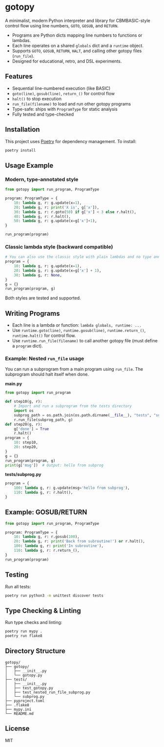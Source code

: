 # gotopy

A minimalist, modern Python interpreter and library for CBMBASIC-style control flow using line numbers, `GOTO`, `GOSUB`, and `RETURN`.

- Programs are Python dicts mapping line numbers to functions or lambdas.
- Each line operates on a shared `globals` dict and a `runtime` object.
- Supports `GOTO`, `GOSUB`, `RETURN`, `HALT`, and calling other gotopy files (`run_file`).
- Designed for educational, retro, and DSL experiments.

## Features
- Sequential line-numbered execution (like BASIC)
- `goto(line)`, `gosub(line)`, `return_()` for control flow
- `halt()` to stop execution
- `run_file(filename)` to load and run other gotopy programs
- Type-safe: ships with `ProgramType` for static analysis
- Fully tested and type-checked

## Installation

This project uses [Poetry](https://python-poetry.org/) for dependency management. To install:

```bash
poetry install
```

## Usage Example

### Modern, type-annotated style
```python
from gotopy import run_program, ProgramType

program: ProgramType = {
    10: lambda g, r: g.update(x=1),
    20: lambda g, r: print('X is', g['x']),
    30: lambda g, r: r.goto(50) if g['x'] < 3 else r.halt(),
    40: lambda g, r: r.halt(),
    50: lambda g, r: g.update(x=g['x']+1),
}

run_program(program)
```

### Classic lambda style (backward compatible)
```python
# You can also use the classic style with plain lambdas and no type annotations:
program = {
    10: lambda g, r: g.update(x=1),
    20: lambda g, r: g.update(x=g['x'] + 1),
    30: lambda g, r: None,
}
g = {}
run_program(program, g)
```
Both styles are tested and supported.

## Writing Programs
- Each line is a lambda or function: `lambda globals, runtime: ...`
- Use `runtime.goto(line)`, `runtime.gosub(line)`, `runtime.return_()`, `runtime.halt()` for control flow.
- Use `runtime.run_file(filename)` to call another gotopy file (must define a `program` dict).

### Example: Nested `run_file` usage
You can run a subprogram from a main program using `run_file`. The subprogram should halt itself when done.

**main.py**
```python
from gotopy import run_program

def step10(g, r):
    # Import and run a subprogram from the tests directory
    import os
    subprog_path = os.path.join(os.path.dirname(__file__), "tests", "subprog.py")
    r.run_file(subprog_path, g)
def step20(g, r):
    g['done'] = True
    r.halt()
program = {
    10: step10,
    20: step20,
}
g = {}
run_program(program, g)
print(g['msg'])  # Output: hello from subprog
```

**tests/subprog.py**
```python
program = {
    100: lambda g, r: g.update(msg='hello from subprog'),
    110: lambda g, r: r.halt(),
}
```

## Example: GOSUB/RETURN

```python
from gotopy import run_program, ProgramType

program: ProgramType = {
    10: lambda g, r: r.gosub(100),
    20: lambda g, r: print('Back from subroutine!') or r.halt(),
    100: lambda g, r: print('In subroutine'),
    110: lambda g, r: r.return_(),
}
run_program(program)
```

## Testing

Run all tests:
```bash
poetry run python3 -m unittest discover tests
```

## Type Checking & Linting

Run type checks and linting:
```bash
poetry run mypy .
poetry run flake8
```

## Directory Structure

```
gotopy/
├── gotopy/
│   ├── __init__.py
│   └── gotopy.py
├── tests/
│   ├── __init__.py
│   ├── test_gotopy.py
│   ├── test_nested_run_file_subprog.py
│   └── subprog.py
├── pyproject.toml
├── .flake8
├── mypy.ini
└── README.md
```

## License
MIT
